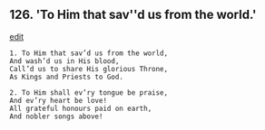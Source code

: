 
## 126.  'To Him that sav''d us from the world.'
[edit](https://docs.google.com/document/d/1v4tYuxPbd2CPWxYmLvSBRY6%2DuY57wB1z/edit?mode=html)



    1. To Him that sav’d us from the world,
    And wash’d us in His blood,
    Call’d us to share His glorious Throne, 
    As Kings and Priests to God.

    2. To Him shall ev’ry tongue be praise,
    And ev’ry heart be love!
    All grateful honours paid on earth,
    And nobler songs above!
